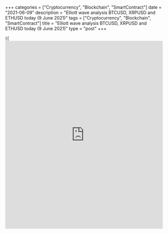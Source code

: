 +++
categories = ["Cryptocurrency", "Blockchain", "SmartContract"]
date = "2021-06-09"
description = "Elliott wave analysis BTCUSD, XRPUSD and ETHUSD today (9 June 2021)"
tags = ["Cryptocurrency", "Blockchain", "SmartContract"]
title = "Elliott wave analysis BTCUSD, XRPUSD and ETHUSD today (9 June 2021)"
type = "post"
+++

{{<iframe id="large-banner" src="https://www.bounty.group/#slide=22.0" width="100%" height="600" scrolling="no" style="border: 0px solid rgb(216, 221, 230); border-radius: 3px;">}}

2021-06-09

2021-06-09

Short-term forecast for BTCUSD, XRPUSD and ETHUSD 09.06.2021Roman Onegin

I welcome my readers!

I have prepared a short-term cryptocurrency forecast based on Elliott
wave analysis of Bitcoin, Ripple, and Ethereum. I offer entry signals to
trade each cryptocurrency.

Most likely, all three cryptocurrencies will rise within bullish
impulses in the near future.

The article covers the following subjects:

##  **Elliott wave Bitcoin analysis**

The upward corrective wave [2] is still unfolding. Most likely, it will
take the form of a simple zigzag (A) - (B) - (C), where (A) and (C) are
impulses, and (B) is a horizontal corrective wave in the shape of a
contracting triangle A-B-C-D-E. It seems that the market has completed
the formation of the last wave E of this triangle as a zigzag [A] - [B]
- [C]. It is assumed that shortly the price may start moving upward
within wave (C), which may unfold as a simple zigzag. The target, at
which the wave (C) is expected to end, is located at the level of
44500.00. At this level, wave [2] will be 50% of wave [1].

### Trading plan for [BTCUSD][1] today:

Buy 32938.50, TP 44500.00

* * *

##  **Elliott wave Ripple analysis**

The XRPUSD market is developing an upward linking wave (X) as a simple
A-B-C zigzag. It seems that the corrective wave B has been completed.
This correction took the form of a double zigzag [W] - [X] - [Y]. Sub-
waves [W] and [Y] are double zigzags, while linking wave [X] is a simple
zigzag. Thus, shortly the price may move upward within an impulse wave C
to the level of 1.153. At this level, wave (X) will reach the Fibonacci
level of 38.2% of the current bear wave (W).

### Trading plan for [XRPUSD][2] today:

Buy 0.844, TP 1.153

* * *

##  **Elliott wave Ethereum analysis**

The ETHUSD market continues to form an upward corrective wave 2 as a
simple zigzag [A] - [B] - [C]. The impulse wave [A] has been completed
as well as a bear correction [B], which is a double zigzag. Impulse wave
[C] is still unfolding, more precisely, its last part is sub-wave (5),
as corrective wave (4) looks completed with sub-waves W-X-Y-XX-Z. Most
likely, prices will rise to the level of 3340.00. At this level, wave 2
will reach the Fibonacci level of 61.8% of wave 1.

### Trading plan for [ETHUSD][3] **** today:

Buy 2450.61, TP 3340.00

* * *

P.S. Did you like my article? Share it in social networks: it will be
the best “thank you" :)

Ask me questions and comment below. I’ll be glad to answer your
questions and give necessary explanations.

 **Useful links:**

  * I recommend trying to trade with a reliable broker [here][4]. The system allows you to trade by yourself or copy successful traders from all across the globe.
  * Use my promo-code BLOG for getting deposit bonus 50% on LiteForex platform. Just enter this code in the appropriate field while [depositing][5] your trading account.
  * Telegram chat for traders: <t.me/liteforexengchat>. We are sharing the signals and trading experience
  * Telegram channel with high-quality analytics, Forex reviews, training articles, and other useful things for traders <t.me/liteforex>



## Price chart of BTCUSD in real time mode

The content of this article reflects the author’s opinion and does not
necessarily reflect the official position of LiteForex. The material
published on this page is provided for informational purposes only and
should not be considered as the provision of investment advice for the
purposes of Directive 2004/39/EC.

Rate this article:

{{value}}

( {{count}} {{title}} )

   1. my.liteforex.com/trading/chart?symbol=BTCUSD
   2. my.liteforex.com/trading/chart?symbol=XRPUSD
   3. my.liteforex.com/trading/chart?symbol=ETHUSD
   4. my.liteforex.com/?category=analysts-opinions&slug=short-term-forecast-for-[BTC](https://www.playgroundfx.com/blog/who-is-the-creator-of-bitcoin/)usd-xrpusd-and-ethusd-09062021&openPopup=%2Fregistration%2Fpopup&utm_source=blog&utm_medium=article&utm_campaign=bonus
   5. my.liteforex.com/deposit/?category=analysts-opinions&slug=short-term-forecast-for-[BTC](https://www.playgroundfx.com/blog/who-is-the-creator-of-bitcoin/)usd-xrpusd-and-ethusd-09062021&promo_code=BLOG&utm_source=blog&utm_medium=article&utm_campaign=bonus